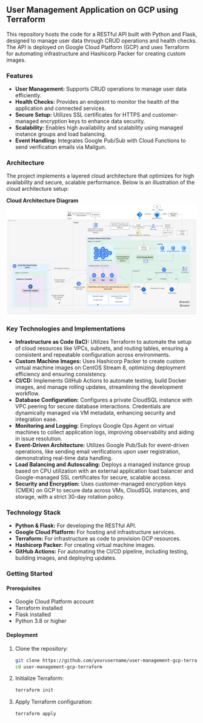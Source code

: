 
## User Management Application on GCP using Terraform

This repository hosts the code for a RESTful API built with Python and Flask, designed to manage user data through CRUD operations and health checks. The API is deployed on Google Cloud Platform (GCP) and uses Terraform for automating infrastructure and Hashicorp Packer for creating custom images.

### Features

- **User Management:** Supports CRUD operations to manage user data efficiently.
- **Health Checks:** Provides an endpoint to monitor the health of the application and connected services.
- **Secure Setup:** Utilizes SSL certificates for HTTPS and customer-managed encryption keys to enhance data security.
- **Scalability:** Enables high availability and scalability using managed instance groups and load balancing.
- **Event Handling:** Integrates Google Pub/Sub with Cloud Functions to send verification emails via Mailgun.

### Architecture

The project implements a layered cloud architecture that optimizes for high availability and secure, scalable performance. Below is an illustration of the cloud architecture setup:

**Cloud Architecture Diagram**
![image](Architecture.png)


### Key Technologies and Implementations

- **Infrastructure as Code (IaC):** Utilizes Terraform to automate the setup of cloud resources like VPCs, subnets, and routing tables, ensuring a consistent and repeatable configuration across environments.
- **Custom Machine Images:** Uses Hashicorp Packer to create custom virtual machine images on CentOS Stream 8, optimizing deployment efficiency and ensuring consistency.
- **CI/CD:** Implements GitHub Actions to automate testing, build Docker images, and manage rolling updates, streamlining the development workflow.
- **Database Configuration:** Configures a private CloudSQL instance with VPC peering for secure database interactions. Credentials are dynamically managed via VM metadata, enhancing security and integration ease.
- **Monitoring and Logging:** Employs Google Ops Agent on virtual machines to collect application logs, improving observability and aiding in issue resolution.
- **Event-Driven Architecture:** Utilizes Google Pub/Sub for event-driven operations, like sending email verifications upon user registration, demonstrating real-time data handling.
- **Load Balancing and Autoscaling:** Deploys a managed instance group based on CPU utilization with an external application load balancer and Google-managed SSL certificates for secure, scalable access.
- **Security and Encryption:** Uses customer-managed encryption keys (CMEK) on GCP to secure data across VMs, CloudSQL instances, and storage, with a strict 30-day rotation policy.

### Technology Stack

- **Python & Flask:** For developing the RESTful API.
- **Google Cloud Platform:** For hosting and infrastructure services.
- **Terraform:** For infrastructure as code to provision GCP resources.
- **Hashicorp Packer:** For creating virtual machine images.
- **GitHub Actions:** For automating the CI/CD pipeline, including testing, building images, and deploying updates.

### Getting Started

#### Prerequisites

- Google Cloud Platform account
- Terraform installed
- Flask installed
- Python 3.8 or higher

#### Deployment

1. Clone the repository:
   ```bash
   git clone https://github.com/yourusername/user-management-gcp-terraform.git
   cd user-management-gcp-terraform
   ```

2. Initialize Terraform:
   ```bash
   terraform init
   ```

3. Apply Terraform configuration:
   ```bash
   terraform apply
   ```

